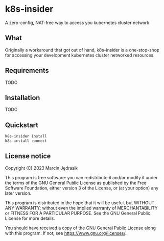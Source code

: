 # k8s-insider
A zero-config, NAT-free way to access you kubernetes cluster network

## What
Originally a workaround that got out of hand, k8s-insider is a one-stop-shop for accessing your development kubernetes cluster networked resources.

## Requirements
TODO

## Installation
TODO

## Quickstart
```bash
k8s-insider install
k8s-install connect
```

## License notice
Copyright (C) 2023 Marcin Jędrasik

This program is free software: you can redistribute it and/or modify it under the terms of the GNU General Public License as published by the Free Software Foundation, either version 3 of the License, or (at your option) any later version.

This program is distributed in the hope that it will be useful, but WITHOUT ANY WARRANTY; without even the implied warranty of MERCHANTABILITY or FITNESS FOR A PARTICULAR PURPOSE. See the GNU General Public License for more details.

You should have received a copy of the GNU General Public License along with this program. If not, see <https://www.gnu.org/licenses/>. 